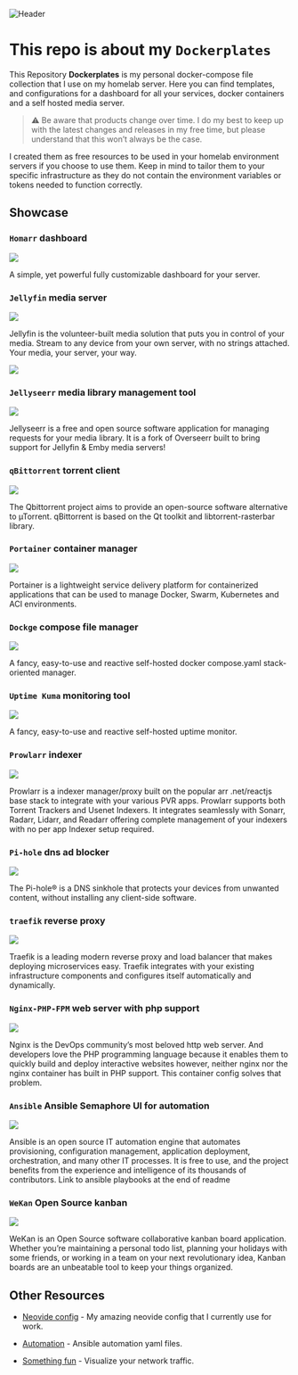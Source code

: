 ![Header](./img/hussar-header-image.png)
# This repo is about my `Dockerplates`

This Repository **Dockerplates** is my personal docker-compose file collection that I use on my homelab server. Here you can find templates, and configurations for a dashboard for all your services, docker containers and a self hosted media server.

> :warning: Be aware that products change over time. I do my best to keep up with the latest changes and releases in my free time, but please understand that this won’t always be the case.

I created them as free resources to be used in your homelab environment servers if you choose to use them. Keep in mind to tailor them to your specific infrastructure as they do not contain the environment variables or tokens needed to function correctly.

## Showcase
### `Homarr` dashboard

<img src="img/homarr.png">

A simple, yet powerful fully customizable dashboard for your server.

### `Jellyfin` media server

<img src="img/jellyfin.png">

Jellyfin is the volunteer-built media solution that puts you in control of your media. Stream to any device from your own server, with no strings attached. Your media, your server, your way.

<img src="img/jellyfin-movies.png">

### `Jellyseerr` media library management tool

<img src="img/jellyseerr.png">

Jellyseerr is a free and open source software application for managing requests for your media library. It is a fork of Overseerr built to bring support for Jellyfin & Emby media servers!

### `qBittorrent` torrent client

<img src="img/qbittorrent.png">

The Qbittorrent project aims to provide an open-source software alternative to µTorrent. qBittorrent is based on the Qt toolkit and libtorrent-rasterbar library.

### `Portainer` container manager

<img src="img/portainer.png">

Portainer is a lightweight service delivery platform for containerized applications that can be used to manage Docker, Swarm, Kubernetes and ACI environments.

### `Dockge` compose file manager

<img src="img/dockge.png">

A fancy, easy-to-use and reactive self-hosted docker compose.yaml stack-oriented manager.

### `Uptime Kuma` monitoring tool

<img src="img/uptime.png">

A fancy, easy-to-use and reactive self-hosted uptime monitor.

### `Prowlarr` indexer

<img src="img/prowlarr.png">

Prowlarr is a indexer manager/proxy built on the popular arr .net/reactjs base stack to integrate with your various PVR apps. Prowlarr supports both Torrent Trackers and Usenet Indexers. It integrates seamlessly with Sonarr, Radarr, Lidarr, and Readarr offering complete management of your indexers with no per app Indexer setup required.

### `Pi-hole` dns ad blocker

<img src="img/pihole.png">

The Pi-hole® is a DNS sinkhole that protects your devices from unwanted content, without installing any client-side software.

### `traefik` reverse proxy

<img src="img/traefik.png">

Traefik is a leading modern reverse proxy and load balancer that makes deploying microservices easy. Traefik integrates with your existing infrastructure components and configures itself automatically and dynamically.

### `Nginx-PHP-FPM` web server with php support

<img src="img/nginx.png">

Nginx is the DevOps community’s most beloved http web server. And developers love the PHP programming language because it enables them to quickly build and deploy interactive websites however, neither nginx nor the nginx container has built in PHP support. This container config solves that problem.

### `Ansible` Ansible Semaphore UI for automation

<img src="img/ansible.png">

Ansible is an open source IT automation engine that automates provisioning, configuration management, application deployment, orchestration, and many other IT processes. It is free to use, and the project benefits from the experience and intelligence of its thousands of contributors. Link to ansible playbooks at the end of readme

### `WeKan` Open Source kanban

<img src="img/wekan.png">

WeKan is an Open Source software collaborative kanban board application. Whether you’re maintaining a personal todo list, planning your holidays with some friends, or working in a team on your next revolutionary idea, Kanban boards are an unbeatable tool to keep your things organized.

## Other Resources

- [Neovide config](https://github.com/somedayitwillend/neovim-config) - My amazing neovide config that I currently use for work.

- [Automation](https://github.com/somedayitwillend/ansible-playbooks) - Ansible automation yaml files.

- [Something fun](https://github.com/somedayitwillend/network-traffic-tracker) - Visualize your network traffic.
